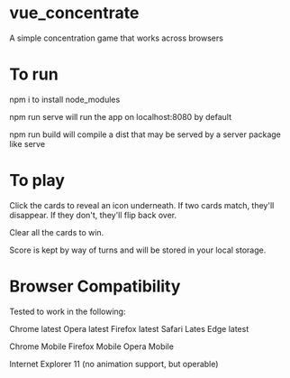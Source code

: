 # vue_concentrate
A simple concentration game that works across browsers


# To run
npm i to install node_modules

npm run serve will run the app on localhost:8080 by default

npm run build will compile a dist that may be served by a server package like serve


# To play
Click the cards to reveal an icon underneath. If two cards match, they'll disappear. If they don't, they'll flip back over.

Clear all the cards to win.

Score is kept by way of turns and will be stored in your local storage.

# Browser Compatibility
Tested to work in the following:

Chrome latest
Opera latest
Firefox latest
Safari Lates
Edge latest

Chrome Mobile
Firefox Mobile
Opera Mobile

Internet Explorer 11 (no animation support, but operable)

